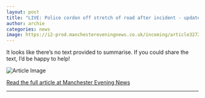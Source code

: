 ```yaml
---
layout: post
title: "LIVE: Police cordon off stretch of road after incident - updates"
author: archie
categories: news
image: https://i2-prod.manchestereveningnews.co.uk/incoming/article32724778.ece/ALTERNATES/s1200/0_Liverpool-RoadJPG.jpg
---
```

It looks like there’s no text provided to summarise. If you could share the text, I’d be happy to help!

![Article Image](https://i2-prod.manchestereveningnews.co.uk/incoming/article32724778.ece/ALTERNATES/s1200/0_Liverpool-RoadJPG.jpg)

[Read the full article at Manchester Evening News](https://www.manchestereveningnews.co.uk/news/greater-manchester-news/live-police-cordon-stretch-road-32724802)

---
